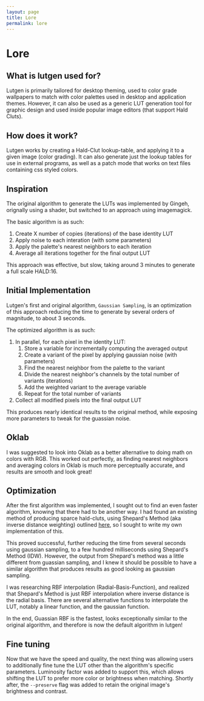 ```yaml
---
layout: page
title: Lore
permalink: lore
---
```


# Lore

## What is lutgen used for?

Lutgen is primarily tailored for desktop theming, used to color grade wallpapers to match with color palettes used in desktop and application themes. However, it can also be used as a generic LUT generation tool for graphic design and used inside popular image editors (that support Hald Cluts).

## How does it work?

Lutgen works by creating a Hald-Clut lookup-table, and applying it to a given image (color grading). It can also generate just the lookup tables for use in external programs, as well as a patch mode that works on text files containing css styled colors.

## Inspiration

The original algorithm to generate the LUTs was implemented by Gingeh, orignally using a shader, but switched to an approach using imagemagick.

The basic algorithm is as such:

1. Create X number of copies (iterations) of the base identity LUT
2. Apply noise to each interation (with some parameters)
3. Apply the palette's nearest neighbors to each iteration
3. Average all iterations together for the final output LUT

This approach was effective, but slow, taking around 3 minutes to generate a full scale HALD:16.

## Initial Implementation

Lutgen's first and original algorithm, `Gaussian Sampling`, is an optimization of this approach reducing the time to generate by several orders of magnitude, to about 3 seconds.

The optimized algorithm is as such:

1. In parallel, for each pixel in the identity LUT:
    1. Store a variable for incrementally computing the averaged output
    2. Create a variant of the pixel by applying gaussian noise (with parameters)
    3. Find the nearest neighbor from the palette to the variant
    4. Divide the nearest neighbor's channels by the total number of variants (iterations)
    5. Add the weighted variant to the average variable
    6. Repeat for the total number of variants
2. Collect all modified pixels into the final output LUT

This produces nearly identical results to the original method, while exposing more parameters to tweak for the guassian noise.

## Oklab

I was suggested to look into Oklab as a better alternative to doing math on colors with RGB. This worked out perfectly, as finding nearest neighbors and averaging colors in Oklab is much more perceptually accurate, and results are smooth and look great!

## Optimization

After the first algorithm was implemented, I sought out to find an even faster algorithm, knowing that there had to be another way. I had found an existing method of producing sparce hald-cluts, using Shepard's Method (aka inverse distance weighting) outlined [here](https://im.snibgo.com/sphaldcl.htm#procmod), so I sought to write my own implementation of this.

This proved successful, further reducing the time from several seconds using gaussian sampling, to a few hundred milliseconds using Shepard's Method (IDW). However, the output from Shepard's method was a little different from guassian sampling, and I knew it should be possible to have a similar algorithm that produces results as good looking as gaussian sampling.

I was researching RBF interpolation (Radial-Basis-Function), and realized that Shepard's Method is just RBF interpolation where inverse distance is the radial basis. There are several alternative functions to interpolate the LUT, notably a linear function, and the gaussian function.

In the end, Guassian RBF is the fastest, looks exceptionally similar to the original algorithm, and therefore is now the default algorithm in lutgen!

## Fine tuning

Now that we have the speed and quality, the next thing was allowing users to additionally fine tune the LUT other than the algorithm's specific parameters. Luminosity factor was added to support this, which allows shifting the LUT to prefer more color or brightness when matching. Shortly after, the `--preserve` flag was added to retain the original image's brightness and contrast.
